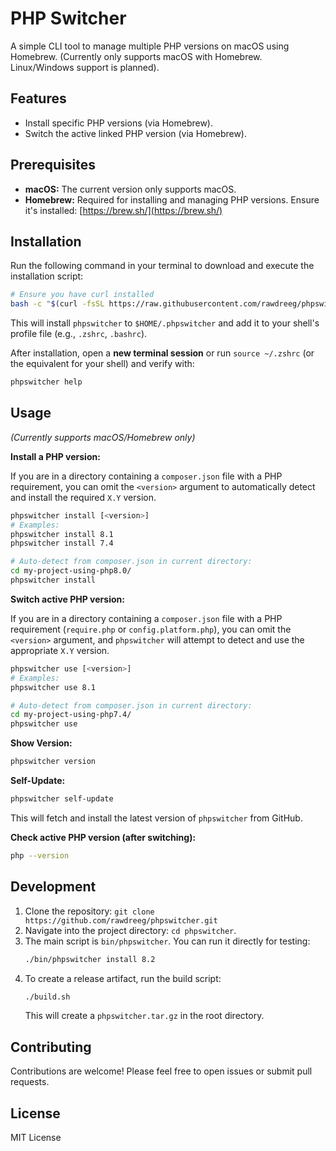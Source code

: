 # PHP Switcher

A simple CLI tool to manage multiple PHP versions on macOS using Homebrew.
(Currently only supports macOS with Homebrew. Linux/Windows support is planned).

## Features

*   Install specific PHP versions (via Homebrew).
*   Switch the active linked PHP version (via Homebrew).

## Prerequisites

*   **macOS:** The current version only supports macOS.
*   **Homebrew:** Required for installing and managing PHP versions. Ensure it's installed: [https://brew.sh/](https://brew.sh/)

## Installation

Run the following command in your terminal to download and execute the installation script:

```bash
# Ensure you have curl installed
bash -c "$(curl -fsSL https://raw.githubusercontent.com/rawdreeg/phpswitcher/main/install.sh)"
```

This will install `phpswitcher` to `$HOME/.phpswitcher` and add it to your shell's profile file (e.g., `.zshrc`, `.bashrc`).

After installation, open a **new terminal session** or run `source ~/.zshrc` (or the equivalent for your shell) and verify with:

```bash
phpswitcher help
```

## Usage

*(Currently supports macOS/Homebrew only)*

**Install a PHP version:**

If you are in a directory containing a `composer.json` file with a PHP requirement, you can omit the `<version>` argument to automatically detect and install the required `X.Y` version.

```bash
phpswitcher install [<version>]
# Examples:
phpswitcher install 8.1
phpswitcher install 7.4

# Auto-detect from composer.json in current directory:
cd my-project-using-php8.0/
phpswitcher install
```

**Switch active PHP version:**

If you are in a directory containing a `composer.json` file with a PHP requirement (`require.php` or `config.platform.php`), you can omit the `<version>` argument, and `phpswitcher` will attempt to detect and use the appropriate `X.Y` version.

```bash
phpswitcher use [<version>]
# Examples:
phpswitcher use 8.1

# Auto-detect from composer.json in current directory:
cd my-project-using-php7.4/
phpswitcher use
```

**Show Version:**

```bash
phpswitcher version
```

**Self-Update:**

```bash
phpswitcher self-update
```
This will fetch and install the latest version of `phpswitcher` from GitHub.

**Check active PHP version (after switching):**

```bash
php --version
```

## Development

1.  Clone the repository: `git clone https://github.com/rawdreeg/phpswitcher.git`
2.  Navigate into the project directory: `cd phpswitcher`.
3.  The main script is `bin/phpswitcher`. You can run it directly for testing:
    ```bash
    ./bin/phpswitcher install 8.2
    ```
4.  To create a release artifact, run the build script:
    ```bash
    ./build.sh
    ```
    This will create a `phpswitcher.tar.gz` in the root directory.

## Contributing

Contributions are welcome! Please feel free to open issues or submit pull requests.

## License

MIT License 
